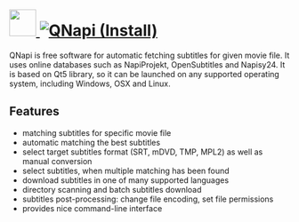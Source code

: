 # [<img src="https://cdn.rawgit.com/AdmiringWorm/chocolatey-packages/90ab7556eb3b37bdd33afd55f9241708e5982093/icons/qnapi.png" height="48" width="48" /> ![QNapi (Install)](https://img.shields.io/chocolatey/v/qnapi.install.svg?label=QNapi%20(Install)&style=for-the-badge)](https://chocolatey.org/packages/qnapi.install)

QNapi is free software for automatic fetching subtitles for given movie file. It uses online databases such as NapiProjekt, OpenSubtitles and Napisy24. It is based on Qt5 library, so it can be launched on any supported operating system, including Windows, OSX and Linux.

## Features
- matching subtitles for specific movie file
- automatic matching the best subtitles
- select target subtitles format (SRT, mDVD, TMP, MPL2) as well as manual conversion
- select subtitles, when multiple matching has been found
- download subtitles in one of many supported languages
- directory scanning and batch subtitles download
- subtitles post-processing: change file encoding, set file permissions
- provides nice command-line interface
